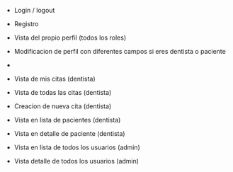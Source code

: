 - Login / logout
- Registro 
- Vista del propio perfil (todos los roles)
- Modificacion de perfil con diferentes campos si eres dentista o paciente
- 


- Vista de mis citas (dentista)
- Vista de todas las citas (dentista)
- Creacion de nueva cita (dentista)
- Vista en lista de pacientes (dentista)
- Vista en detalle de paciente (dentista)
- Vista en lista de todos los usuarios (admin)
- Vista detalle de todos los usuarios (admin)

